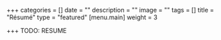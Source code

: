 +++
categories = []
date = ""
description = ""
image = ""
tags = []
title = "Résumé"
type = "featured"
[menu.main]
weight = 3

+++
TODO: RESUME